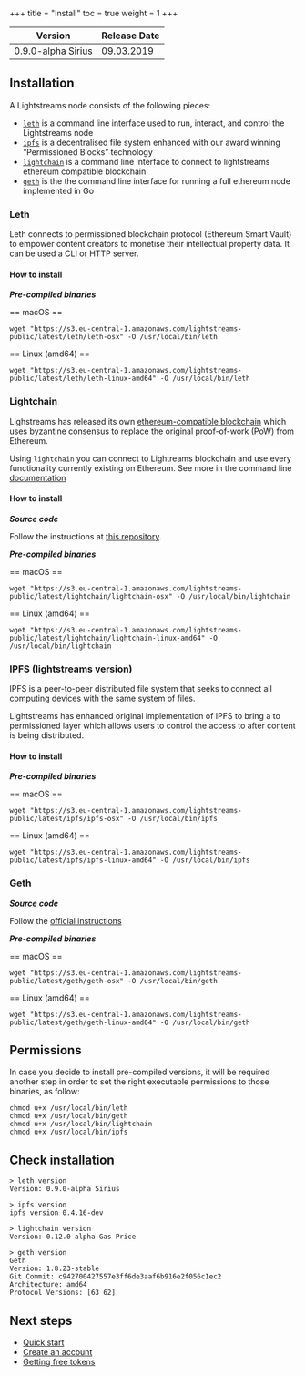 +++
title = "Install"
toc = true
weight = 1
+++


| Version | Release Date |
|---------|--------------|
|0.9.0-alpha Sirius|09.03.2019|


## Installation

A Lightstreams node consists of the following pieces:

- [`leth`](#leth) is a command line interface used to run, interact, and control the Lightstreams node
- [`ipfs`](#ipfs) is a decentralised file system enhanced with our award winning “Permissioned Blocks” technology
- [`lightchain`](#lightchain) is a command line interface to connect to lightstreams ethereum compatible blockchain
- [`geth`](#geth) is the the command line interface for running a full ethereum node implemented in Go


### Leth

Leth connects to permissioned blockchain protocol (Ethereum Smart Vault) to empower
content creators to monetise their intellectual property data. It can be used a CLI or HTTP server.

#### How to install

***Pre-compiled binaries***

== macOS ==
```
wget "https://s3.eu-central-1.amazonaws.com/lightstreams-public/latest/leth/leth-osx" -O /usr/local/bin/leth
```

== Linux (amd64) ==
```
wget "https://s3.eu-central-1.amazonaws.com/lightstreams-public/latest/leth/leth-linux-amd64" -O /usr/local/bin/leth
```

### Lightchain

Lighstreams has released its own [ethereum-compatible blockchain](https://github.com/lightstreams-network/lightchain)
which uses byzantine consensus to replace the original proof-of-work (PoW) from Ethereum.

Using `lightchain` you can connect to Lightreams blockchain and use every
functionality currently existing on Ethereum. See more in the command line [documentation](/cli-docs/lightchain/)

#### How to install

***Source code***

Follow the instructions at [this repository](https://github.com/lightstreams-network/lightchain).

***Pre-compiled binaries***

== macOS ==
```
wget "https://s3.eu-central-1.amazonaws.com/lightstreams-public/latest/lightchain/lightchain-osx" -O /usr/local/bin/lightchain
```
== Linux (amd64) ==
```
wget "https://s3.eu-central-1.amazonaws.com/lightstreams-public/latest/lightchain/lightchain-linux-amd64" -O /usr/local/bin/lightchain
```

### IPFS (lightstreams version)

IPFS is a peer-to-peer distributed file system that seeks to connect all computing devices with the same system of files.

Lightstreams has enhanced original implementation of IPFS to bring a to permissioned
layer which allows users to control the access to after content is being distributed.

#### How to install

***Pre-compiled binaries***

== macOS ==
```
wget "https://s3.eu-central-1.amazonaws.com/lightstreams-public/latest/ipfs/ipfs-osx" -O /usr/local/bin/ipfs
```
== Linux (amd64) ==
```
wget "https://s3.eu-central-1.amazonaws.com/lightstreams-public/latest/ipfs/ipfs-linux-amd64" -O /usr/local/bin/ipfs
```

### Geth

***Source code***

Follow the [official instructions](https://geth.ethereum.org/downloads/)

***Pre-compiled binaries***

== macOS ==
```
wget "https://s3.eu-central-1.amazonaws.com/lightstreams-public/latest/geth/geth-osx" -O /usr/local/bin/geth
```
== Linux (amd64) ==
```
wget "https://s3.eu-central-1.amazonaws.com/lightstreams-public/latest/geth/geth-linux-amd64" -O /usr/local/bin/geth
```

## Permissions

In case you decide to install pre-compiled versions, it will be required
another step in order to set the right executable permissions to those binaries, as follow:
```
chmod u+x /usr/local/bin/leth
chmod u+x /usr/local/bin/geth
chmod u+x /usr/local/bin/lightchain
chmod u+x /usr/local/bin/ipfs
```


## Check installation

```
> leth version
Version: 0.9.0-alpha Sirius

> ipfs version
ipfs version 0.4.16-dev

> lightchain version
Version: 0.12.0-alpha Gas Price

> geth version
Geth
Version: 1.8.23-stable
Git Commit: c942700427557e3ff6de3aaf6b916e2f056c1ec2
Architecture: amd64
Protocol Versions: [63 62]
```

## Next steps
- [Quick start](/getting-started/quick-start/)
- [Create an account](/getting-started/quick-start/#create-an-account)
- [Getting free tokens](/getting-started/quick-start/#get-free-testing-tokens)
